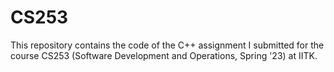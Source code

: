 # CS253
This repository contains the code of the C++ assignment I submitted for the course CS253 (Software Development and Operations, Spring '23) at IITK.
